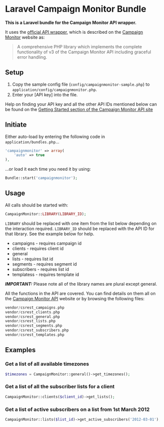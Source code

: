 # Laravel Campaign Monitor Bundle

**This is a Laravel bundle for the Campaign Monitor API wrapper.**

It uses the [official API wrapper](https://github.com/campaignmonitor/createsend-php), which is described on the [Campaign Monitor](http://www.campaignmonitor.com/api) website as:

>	A comprehensive PHP library which implements the complete functionality of v3 of the Campaign Monitor API including graceful error handling.

## Setup

1. Copy the sample config file (``config/campaignmonitor-sample.php``) to ``application/config/campaignmonitor.php``. 
2. Enter your [API key] into the file.

Help on finding your API key and all the other API IDs mentioned below can be found on the [Getting Started section of the Campaign Monitor API site](http://www.campaignmonitor.com/api/getting-started)

## Initiate

Either auto-load by entering the following code in ``application/bundles.php``...

```php
'campaignmonitor' => array(
	'auto' => true
),
```

...or load it each time you need it by using:

```php
Bundle::start('campaignmonitor');
```

## Usage

All calls should be started with:

```php
CampaignMonitor::LIBRARY(LIBRARY_ID);
```

``LIBRARY`` should be replaced with one item from the list below depending on the interaction required. ``LIBRARY_ID`` should be replaced with the API ID for that library. See the example below for help.

* campaigns - requires campaign id
* clients - requires client id
* general
* lists - requires list id
* segments - requires segment id
* subscribers - requires list id
* templatess - requires template id

**_IMPORTANT:_** Please note all of the library names are plural except general.

All the functions in the API are covered. You can find details on them all on the [Campaign Monitor API](http://www.campaignmonitor.com/api) website or by browsing the following files:

```php
vendor/csrest_campaigns.php
vendor/csrest_clients.php
vendor/csrest_general.php
vendor/csrest_lists.php
vendor/csrest_segments.php
vendor/csrest_subscribers.php
vendor/csrest_templates.php
```

## Examples

### Get a list of all available timezones

```php
$timezones = CampaignMonitor::general()->get_timezones();
```

### Get a list of all the subscriber lists for a client

```php
CampaignMonitor::clients($client_id)->get_lists();
```

### Get a list of active subscribers on a list from 1st March 2012

```php
CampaignMonitor::lists($list_id)->get_active_subscribers('2012-03-01');
```